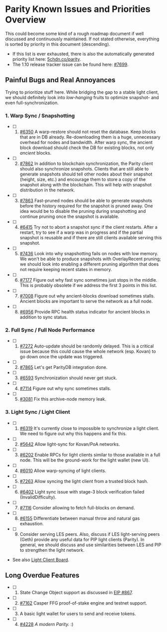 # Parity Known Issues and Priorities Overview

This could become some kind of a rough roadmap document if well discussed and continuously maintained. If not stated otherwise, everything is sorted by priority in this document (descending). 

- If this list is ever exhausted, there is also the automatically generated priority list here: [5chdn.co/parity](https://5chdn.co/parity/priority.html). 
- The 1.10 release tracker issue can be found here: [#7699](https://github.com/paritytech/parity/issues/7699).

## Painful Bugs and Real Annoyances

Trying to prioritize stuff here. While bridging the gap to a stable light client, we should definitely look into _low-hanging_ fruits to optimize snapshot- and even full-synchronization.

### 1. Warp Sync / Snapshotting

- [ ] 1. [#6350](https://github.com/paritytech/parity/issues/6350) A warp-restore should not reset the database. Keep blocks that are in DB already. Re-downloading them is a huge, unnecessary overhead for nodes and bandwidth. After warp sync, the ancient block download should check the DB for existing blocks, not only _ancient_ blocks. 
- [ ] 2. [#7862](https://github.com/paritytech/parity/issues/7862) In addition to blockchain synchronization, the Parity client should also synchronize snapshots. Clients that are still able to generate snapshots should tell other nodes about their snapshot (height, size, etc.) and encourage them to store a copy of the snapshot along with the blockchain. This will help with snapshot distribution in the network.
- [ ] 3. [#7863](https://github.com/paritytech/parity/issues/7863) Fast-pruned nodes should be able to generate snapshots before the history required for the snapshot is pruned away. One idea would be to disable the pruning during snapshotting and continue pruning once the snapshot is available.
- [ ] 4. [#6415](https://github.com/paritytech/parity/issues/6415) Try not to abort a snapshot sync if the client restarts. After a restart, try to see if a warp was in progress and if the partial snapshot is reusable and if there are still clients available serving this snapshot.
- [ ] 5. [#7436](https://github.com/paritytech/parity/issues/7436) Look into why snapshotting fails on nodes with low memory. We won't be able to produce snapshots with OverlayRecent pruning; we should look into enabling a different pruning algorithm that does not require keeping recent states in memory.
- [ ] 6. [#7177](https://github.com/paritytech/parity/issues/7177) Figure out why fast sync sometimes just stops in the middle. This is probably obsolete if we address the first 3 points in this list.
- [ ] 7. [#7008](https://github.com/paritytech/parity/issues/7008) Figure out why ancient-blocks download sometimes stalls. Ancient blocks are important to serve the network as a full node.
- [ ] 8. [#6956](https://github.com/paritytech/parity/issues/6956) Provide RPC health status indicator for ancient blocks in addition to sync status.

### 2. Full Sync / Full Node Performance

- [ ] 1. [#7272](https://github.com/paritytech/parity/issues/7272) Auto-update should be randomly delayed. This is a critical issue because this could cause the whole network (esp. Kovan) to go down once the update was triggered.
- [ ] 2. [#7865](https://github.com/paritytech/parity/issues/7865) Let's get ParityDB integration done.
- [ ] 3. [#6593](https://github.com/paritytech/parity/issues/6593) Synchronization should never get stuck.
- [ ] 4. [#7114](https://github.com/paritytech/parity/issues/7114) Figure out why sync sometimes stalls.
- [ ] 5. [#3081](https://github.com/paritytech/parity/issues/3081) Fix this archive-node memory leak.

### 3. Light Sync / Light Client

- [ ] 1. [#6319](https://github.com/paritytech/parity/issues/6319) It's currently close to impossible to synchronize a light client. We need to figure out why this happens and fix this.
- [ ] 2. [#5642](https://github.com/paritytech/parity/issues/5642) Allow light-sync for Kovan/PoA networks.
- [ ] 3. [#6202](https://github.com/paritytech/parity/issues/6202) Enable RPCs for light clients similar to those available in a full node. This will be the ground-work for the light wallet (new UI).
- [ ] 4. [#6010](https://github.com/paritytech/parity/issues/6010) Allow warp-syncing of light clients.
- [ ] 5. [#7263](https://github.com/paritytech/parity/issues/7263) Allow syncing the light client from a trusted block hash.
- [ ] 6. [#6402](https://github.com/paritytech/parity/issues/6402) Light sync issue with stage-3 block verification failed (InvalidDifficulty).
- [ ] 7. [#7116](https://github.com/paritytech/parity/issues/7116) Consider allowing to fetch full-blocks on demand.
- [ ] 8. [#6155](https://github.com/paritytech/parity/issues/6155) Differentiate between manual throw and natural gas exhaustion.
- [ ] 9. Consider serving LES peers. Also, discuss if LES light-serving peers (Geth) provide any useful data for PIP light clients (Parity). In general, we should discuss and use similarities between LES and PIP to strengthen the light network.
- See also [Light Client Board](https://github.com/paritytech/parity/projects/2).

## Long Overdue Features

- [ ] 1. State Change Object support as discussed in [EIP #867](https://github.com/ethereum/EIPs/pull/867).
- [ ] 2. [#7162](https://github.com/paritytech/parity/issues/7162) Casper FFG proof-of-stake engine and testnet support.
- [ ] 3. A basic light wallet for users to send and receive tokens.
- [ ] 4. [#4228](https://github.com/paritytech/parity/issues/4228) _A modern Parity._ :)
